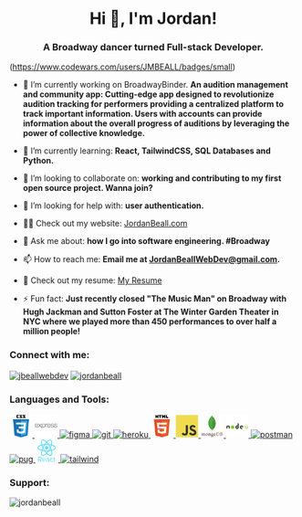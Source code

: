 

<h1 align="center">Hi 👋, I'm Jordan!</h1>
<h3 align="center">A Broadway dancer turned Full-stack Developer.</h3>

(https://www.codewars.com/users/JMBEALL/badges/small)
- 🔭 I’m currently working on BroadwayBinder. **An audition management and community app: Cutting-edge app designed to revolutionize audition tracking for performers providing a centralized platform to track important information. Users with accounts can provide information about the overall progress of auditions by leveraging the power of collective knowledge.**

- 🌱 I’m currently learning: **React, TailwindCSS, SQL Databases and Python.**

- 👯 I’m looking to collaborate on: **working and contributing to my first open source project. Wanna join?**

- 🤝 I’m looking for help with: **user authentication.**

- 👨‍💻 Check out my website: [JordanBeall.com](https://jordanbeall.com)

- 💬 Ask me about: **how I go into software engineering. #Broadway**

- 📫 How to reach me: **Email me at JordanBeallWebDev@gmail.com.**

- 📄 Check out my resume: [My Resume](https://coral-shaina-8.tiiny.site)

- ⚡ Fun fact: **Just recently closed "The Music Man" on Broadway with Hugh Jackman and Sutton Foster at The Winter Garden Theater in NYC where we played more than 450 performances to over half a million people!**

<h3 align="left">Connect with me:</h3>
<p align="left">
<a href="https://twitter.com/jbeallwebdev" target="blank"><img align="center" src="https://raw.githubusercontent.com/rahuldkjain/github-profile-readme-generator/master/src/images/icons/Social/twitter.svg" alt="jbeallwebdev" height="30" width="40" /></a>
<a href="https://linkedin.com/in/jordanbeall" target="blank"><img align="center" src="https://raw.githubusercontent.com/rahuldkjain/github-profile-readme-generator/master/src/images/icons/Social/linked-in-alt.svg" alt="jordanbeall" height="30" width="40" /></a>
</p>

<h3 align="left">Languages and Tools:</h3>
<p align="left"> <a href="https://www.w3schools.com/css/" target="_blank" rel="noreferrer"> <img src="https://raw.githubusercontent.com/devicons/devicon/master/icons/css3/css3-original-wordmark.svg" alt="css3" width="40" height="40"/> </a> <a href="https://expressjs.com" target="_blank" rel="noreferrer"> <img src="https://raw.githubusercontent.com/devicons/devicon/master/icons/express/express-original-wordmark.svg" alt="express" width="40" height="40"/> </a> <a href="https://www.figma.com/" target="_blank" rel="noreferrer"> <img src="https://www.vectorlogo.zone/logos/figma/figma-icon.svg" alt="figma" width="40" height="40"/> </a> <a href="https://git-scm.com/" target="_blank" rel="noreferrer"> <img src="https://www.vectorlogo.zone/logos/git-scm/git-scm-icon.svg" alt="git" width="40" height="40"/> </a> <a href="https://heroku.com" target="_blank" rel="noreferrer"> <img src="https://www.vectorlogo.zone/logos/heroku/heroku-icon.svg" alt="heroku" width="40" height="40"/> </a> <a href="https://www.w3.org/html/" target="_blank" rel="noreferrer"> <img src="https://raw.githubusercontent.com/devicons/devicon/master/icons/html5/html5-original-wordmark.svg" alt="html5" width="40" height="40"/> </a> <a href="https://developer.mozilla.org/en-US/docs/Web/JavaScript" target="_blank" rel="noreferrer"> <img src="https://raw.githubusercontent.com/devicons/devicon/master/icons/javascript/javascript-original.svg" alt="javascript" width="40" height="40"/> </a> <a href="https://www.mongodb.com/" target="_blank" rel="noreferrer"> <img src="https://raw.githubusercontent.com/devicons/devicon/master/icons/mongodb/mongodb-original-wordmark.svg" alt="mongodb" width="40" height="40"/> </a> <a href="https://nodejs.org" target="_blank" rel="noreferrer"> <img src="https://raw.githubusercontent.com/devicons/devicon/master/icons/nodejs/nodejs-original-wordmark.svg" alt="nodejs" width="40" height="40"/> </a> <a href="https://postman.com" target="_blank" rel="noreferrer"> <img src="https://www.vectorlogo.zone/logos/getpostman/getpostman-icon.svg" alt="postman" width="40" height="40"/> </a> <a href="https://pugjs.org" target="_blank" rel="noreferrer"> <img src="https://cdn.worldvectorlogo.com/logos/pug.svg" alt="pug" width="40" height="40"/> </a> <a href="https://reactjs.org/" target="_blank" rel="noreferrer"> <img src="https://raw.githubusercontent.com/devicons/devicon/master/icons/react/react-original-wordmark.svg" alt="react" width="40" height="40"/> </a> <a href="https://tailwindcss.com/" target="_blank" rel="noreferrer"> <img src="https://www.vectorlogo.zone/logos/tailwindcss/tailwindcss-icon.svg" alt="tailwind" width="40" height="40"/> </a> </p>

<h3 align="left">Support:</h3>
<p><a href="https://www.buymeacoffee.com/jordanbeall"> <img align="left" src="https://cdn.buymeacoffee.com/buttons/v2/default-yellow.png" height="50" width="210" alt="jordanbeall" /></a></p><br><br>


